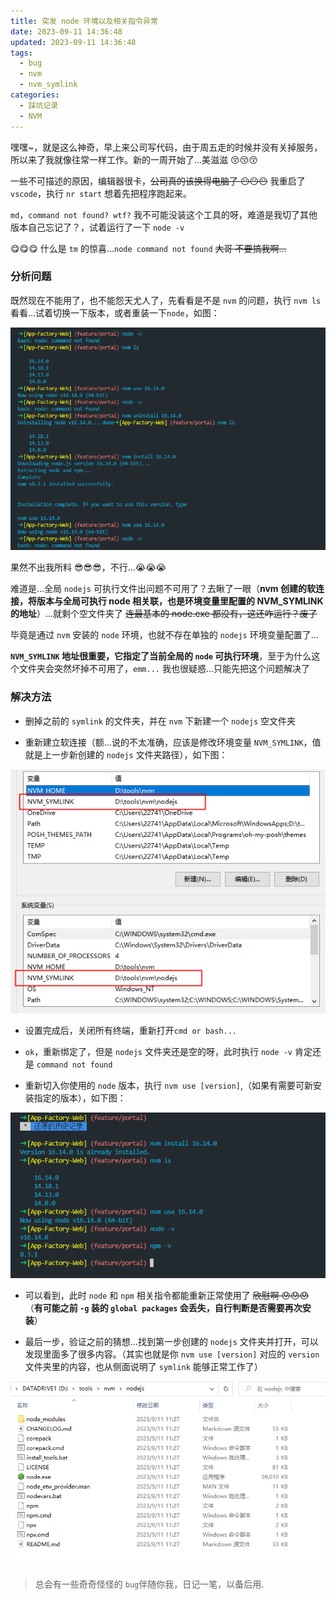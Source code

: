 ```yaml
---
title: 突发 node 环境以及相关指令异常
date: 2023-09-11 14:36:48
updated: 2023-09-11 14:36:48
tags:
  - bug
  - nvm
  - nvm_symlink
categories:
  - 踩坑记录
  - NVM
---
```


嘿嘿~，就是这么神奇，早上来公司写代码，由于周五走的时候并没有关掉服务，所以来了我就像往常一样工作。新的一周开始了...美滋滋 😚😚😚

一些不可描述的原因，编辑器很卡，~~公司真的该换得电脑了 😶😶😶~~ 我重启了 `vscode`，执行 `nr start` 想着先把程序跑起来。

`md`，`command not found? wtf?` 我不可能没装这个工具的呀，难道是我切了其他版本自己忘记了？，试着运行了一下 `node -v`

😋😋😋 什么是 `tm` 的惊喜...`node command not found` ~~大哥 不要搞我啊...~~

<!-- more -->

### 分析问题

既然现在不能用了，也不能怨天尤人了，先看看是不是 `nvm` 的问题，执行 `nvm ls` 看看...试着切换一下版本，或者重装一下`node`，如图：

[![nvm-symlink-not-working-p1](/images/bugs/nvm-symlink-not-working/p1.png)](/images/bugs/nvm-symlink-not-working/p1.png)

果然不出我所料 😎😎😎，不行...😭😭😭

难道是...全局 `nodejs` 可执行文件出问题不可用了？去瞅了一眼（**nvm 创建的软连接，将版本与全局可执行 node 相关联，也是环境变量里配置的 NVM_SYMLINK 的地址**）...就剩个空文件夹了 ~~连最基本的 node.exe 都没有，这还咋运行？废了~~

毕竟是通过 `nvm` 安装的 `node` 环境，也就不存在单独的 `nodejs` 环境变量配置了...

**`NVM_SYMLINK` 地址很重要，它指定了当前全局的 `node` 可执行环境**，至于为什么这个文件夹会突然坏掉不可用了，`emm...` 我也很疑惑...只能先把这个问题解决了

### 解决方法

- 删掉之前的 `symlink` 的文件夹，并在 `nvm` 下新建一个 `nodejs` 空文件夹

- 重新建立软连接（额...说的不太准确，应该是修改环境变量 `NVM_SYMLINK`，值就是上一步新创建的 `nodejs` 文件夹路径），如下图：

[![nvm-symlink-not-working-p2](/images/bugs/nvm-symlink-not-working/p2.png)](/images/bugs/nvm-symlink-not-working/p2.png)

- 设置完成后，关闭所有终端，重新打开`cmd or bash...`

- `ok`，重新绑定了，但是 `nodejs` 文件夹还是空的呀，此时执行 `node -v` 肯定还是 `command not found`

- 重新切入你使用的 `node` 版本，执行 `nvm use [version]`,（如果有需要可新安装指定的版本），如下图：

[![nvm-symlink-not-working-p3](/images/bugs/nvm-symlink-not-working/p3.png)](/images/bugs/nvm-symlink-not-working/p3.png)

- 可以看到，此时 `node` 和 `npm` 相关指令都能重新正常使用了 ~~欣慰啊 😯😯😯~~ （**有可能之前 `-g` 装的 `global packages` 会丢失，自行判断是否需要再次安装**）

- 最后一步，验证之前的猜想...找到第一步创建的 `nodejs` 文件夹并打开，可以发现里面多了很多内容。（其实也就是你 `nvm use [version]` 对应的 `version` 文件夹里的内容，也从侧面说明了 `symlink` 能够正常工作了）

[![nvm-symlink-not-working-p4](/images/bugs/nvm-symlink-not-working/p4.png)](/images/bugs/nvm-symlink-not-working/p4.png)

> 总会有一些奇奇怪怪的 `bug`伴随你我，日记一笔，以备后用.
